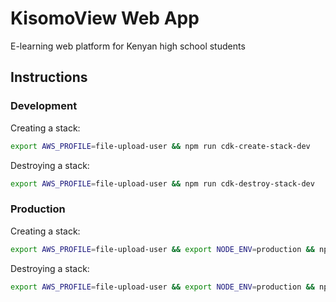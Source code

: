 # KisomoView Web App

E-learning web platform for Kenyan high school students

## Instructions

### Development

Creating a stack:

```bash
export AWS_PROFILE=file-upload-user && npm run cdk-create-stack-dev

```

Destroying a stack:

```bash
export AWS_PROFILE=file-upload-user && npm run cdk-destroy-stack-dev

```

### Production

Creating a stack:

```bash
export AWS_PROFILE=file-upload-user && export NODE_ENV=production && npm run cdk-create-stack-prod

```

Destroying a stack:

```bash
export AWS_PROFILE=file-upload-user && export NODE_ENV=production && npm run cdk-destroy-stack-prod

```
